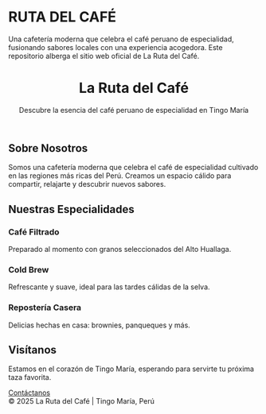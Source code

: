 # RUTA DEL CAFÉ
Una cafetería moderna que celebra el café peruano de especialidad, fusionando sabores locales con una experiencia acogedora. Este repositorio alberga el sitio web oficial de La Ruta del Café.

<meta name="keywords" content="cafetería, café peruano, café de especialidad, Tingo María, café local">
<link rel="icon" href="favicon.ico">
<head>
<html lang="es">
<head>
  <meta charset="UTF-8">
  <meta name="viewport" content="width=device-width, initial-scale=1">
</head>
<body>

  <header>
    <h1>La Ruta del Café</h1>
    <p>Descubre la esencia del café peruano de especialidad en Tingo María</p>
  </header>

  <section>
    <h2>Sobre Nosotros</h2>
    <p>Somos una cafetería moderna que celebra el café de especialidad cultivado en las regiones más ricas del Perú. Creamos un espacio cálido para compartir, relajarte y descubrir nuevos sabores.</p>
  </section>

  <section>
    <h2>Nuestras Especialidades</h2>
    <div class="products">
      <div class="product">
        <h3>Café Filtrado</h3>
        <p>Preparado al momento con granos seleccionados del Alto Huallaga.</p>
      </div>
      <div class="product">
        <h3>Cold Brew</h3>
        <p>Refrescante y suave, ideal para las tardes cálidas de la selva.</p>
      </div>
      <div class="product">
        <h3>Repostería Casera</h3>
        <p>Delicias hechas en casa: brownies, panqueques y más.</p>
      </div>
    </div>
  </section>

  <section>
    <h2>Visítanos</h2>
    <p>Estamos en el corazón de Tingo María, esperando para servirte tu próxima taza favorita.</p>
    <a class="cta" href="#contacto">Contáctanos</a>
  </section>

  <footer>
    © 2025 La Ruta del Café | Tingo María, Perú
  </footer>

</body>
</html>
